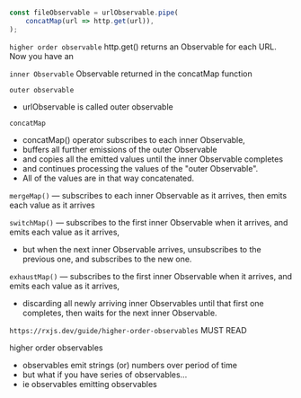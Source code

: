 ```ts

const fileObservable = urlObservable.pipe(
    concatMap(url => http.get(url)),
);

```

`higher order observable`
http.get() returns an Observable for each URL. Now you have an <Observable of Observables>

<!-- ----------------------------------------------------------------------------------------- -->
`inner Observable`
Observable returned in the concatMap function

`outer observable`
- urlObservable is called outer observable


`concatMap`
- concatMap() operator subscribes to each inner Observable, 
- buffers all further emissions of the outer Observable
- and copies all the emitted values until the inner Observable completes
- and continues processing the values of the "outer Observable". 
- All of the values are in that way concatenated. 


`mergeMap()` 
— subscribes to each inner Observable as it arrives, then emits each value as it arrives

`switchMap()` 
— subscribes to the first inner Observable when it arrives, and emits each value as it arrives, 
- but when the next inner Observable arrives, unsubscribes to the previous one, and subscribes to the new one.


`exhaustMap()` 
— subscribes to the first inner Observable when it arrives, and emits each value as it arrives, 
- discarding all newly arriving inner Observables until that first one completes, then waits for the next inner Observable.


`https://rxjs.dev/guide/higher-order-observables`             MUST READ

higher order observables
- observables emit strings (or) numbers over period of time
- but what if you have series of observables...
- ie observables emitting observables